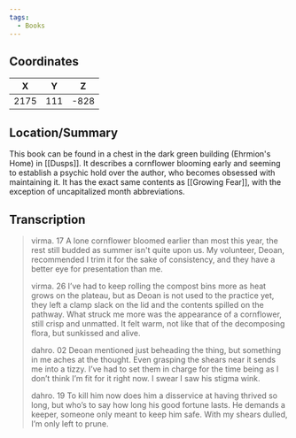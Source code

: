 ```yaml
---
tags:
  - Books
---
```


## Coordinates
| **X** | **Y** | **Z** |
| :---: | :---: | :---: |
| 2175  |  111  | -828  |

## Location/Summary
This book can be found in a chest in the dark green building (Ehrmion's Home) in [[Dusps]]. It describes a cornflower blooming early and seeming to establish a psychic hold over the author, who becomes obsessed with maintaining it. It has the exact same contents as [[Growing Fear]], with the exception of uncapitalized month abbreviations.

## Transcription
> virma. 17
> A lone cornflower bloomed earlier than most this year, the rest still budded as summer isn't quite upon us. My volunteer, Deoan, recommended I trim it for the sake of consistency, and they have a better eye for presentation than me.
>
> virma. 26
> I’ve had to keep rolling the compost bins more as heat grows on the plateau, but as Deoan is not used to the practice yet, they left a clamp slack on the lid and the contents spilled on the pathway. What struck me more was the appearance of a cornflower, still crisp and unmatted. It felt warm, not like that of the decomposing flora, but sunkissed and alive.
>
> dahro. 02
> Deoan mentioned just beheading the thing, but something in me aches at the thought. Even grasping the shears near it sends me into a tizzy. I’ve had to set them in charge for the time being as I don’t think I’m fit for it right now. I swear I saw his stigma wink.
>
> dahro. 19
> To kill him now does him a disservice at having thrived so long, but who’s to say how long his good fortune lasts. He demands a keeper, someone only meant to keep him safe. With my shears dulled, I’m only left to prune.
